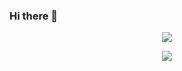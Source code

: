 ### Hi there 👋

<!--
**PeepingClown/PeepingClown** is a ✨ _special_ ✨ repository because its `README.md` (this file) appears on your GitHub profile.

Here are some ideas to get you started:

- 🔭 I’m currently working on ...
- 🌱 I’m currently learning ...
- 👯 I’m looking to collaborate on ...
- 🤔 I’m looking for help with ...
- 💬 Ask me about ...
- 📫 How to reach me: ...
- 😄 Pronouns: ...
- ⚡ Fun fact: ...
-->


  <p align="center">
     <img src="https://github-readme-stats.vercel.app/api/top-langs/?username=PeepingClown">
   </p>

  <p align="center">
  <img src="https://github-readme-stats.vercel.app/api?username=PeepingClown&show_icons=true&theme=dracula" />
  </p>

